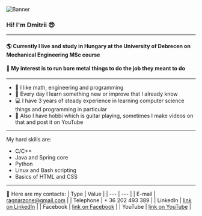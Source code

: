 ![Banner](https://scontent.fbud7-3.fna.fbcdn.net/v/t39.30808-6/281500072_972777983435473_9006170885923954667_n.jpg?stp=dst-jpg_s960x960&_nc_cat=105&ccb=1-7&_nc_sid=e3f864&_nc_ohc=WGNLGR43RQMAX8EVHpS&_nc_ht=scontent.fbud7-3.fna&oh=00_AT8T_WBUDKyr1pROWg4HoFuA8lC5uP43ScDi2dTpApKmZQ&oe=628D297C)
### Hi! I'm Dmitrii :sunglasses:
---
#### :earth_americas: Currently I live and study in Hungary at the University of Debrecen on Mechanical Engineering MSc course
#### :robot: My interest is to run bare metal things to do the job they meant to do
---

* :green_book: I like math, engineering and programming
* :hammer: Every day I learn something new or improve that I already know
* :computer: I have 3 years of steady experience in learning computer science things and programming in particular
* :guitar: Also I have hobbi which is guitar playing, sometimes I make videos on that and post it on YouTube
---

My hard skills are: 
* C/C++
* Java and Spring core 
* Python 
* Linux and Bash scripting
* Basics of HTML and CSS
---

📨 Here are my contacts:
| Type          | Value                                                                                   |
| ---           | ---                                                                                     |
| E-mail        | ragnarzone@gmail.com                                                                    |
| Telephone     | + 36 202 493 389                                                                        |
| LinkedIn      | [link on LinkedIn](https://www.linkedin.com/in/ragnarzone/)                             |
| Facebook      | [link on Facebook](https://www.facebook.com/ragnarzone)                                 |
| YouTube       | [link on YouTube](https://www.youtube.com/channel/UCQeYR8MCtX0g-qeoytu6a-g/featured)    |
